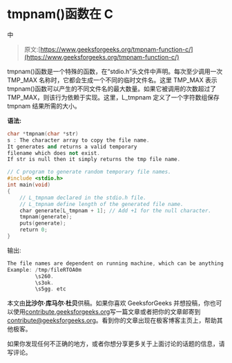 # tmpnam()函数在 C

中

> 原文:[https://www.geeksforgeeks.org/tmpnam-function-c/](https://www.geeksforgeeks.org/tmpnam-function-c/)

tmpnam()函数是一个特殊的函数，在“stdio.h”头文件中声明。每次至少调用一次 TMP_MAX 名称时，它都会生成一个不同的临时文件名。这里 TMP_MAX 表示 tmpnam()函数可以产生的不同文件名的最大数量。如果它被调用的次数超过了 TMP_MAX，则该行为依赖于实现。这里，L_tmpnam 定义了一个字符数组保存 tmpnam 结果所需的大小。

**语法:**

```cpp
char *tmpnam(char *str)
s : The character array to copy the file name.
It generates and returns a valid temporary 
filename which does not exist. 
If str is null then it simply returns the tmp file name.
```

```cpp
// C program to generate random temporary file names.
#include <stdio.h>
int main(void)
{
    // L_tmpnam declared in the stdio.h file.
    // L_tmpnam define length of the generated file name.
    char generate[L_tmpnam + 1]; // Add +1 for the null character.
    tmpnam(generate);
    puts(generate);
    return 0;
}
```

输出:

```cpp
The file names are dependent on running machine, which can be anything.
Example: /tmp/fileRTOA0m
         \s260.
         \s3ok.
         \s5gg. etc

```

本文由**比沙尔·库马尔·杜贝**供稿。如果你喜欢 GeeksforGeeks 并想投稿，你也可以使用[contribute.geeksforgeeks.org](http://www.contribute.geeksforgeeks.org)写一篇文章或者把你的文章邮寄到 contribute@geeksforgeeks.org。看到你的文章出现在极客博客主页上，帮助其他极客。

如果你发现任何不正确的地方，或者你想分享更多关于上面讨论的话题的信息，请写评论。